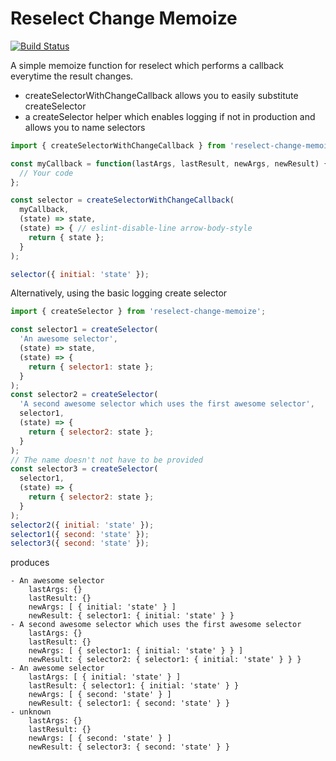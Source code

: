 Reselect Change Memoize
=======================
[![Build Status](https://travis-ci.org/kbrownlees/reselect-change-memoize.svg?branch=master)](https://travis-ci.org/kbrownlees/reselect-change-memoize)

A simple memoize function for reselect which performs a callback everytime the result changes.
* createSelectorWithChangeCallback allows you to easily substitute createSelector
* a createSelector helper which enables logging if not in production and allows you to name selectors

```js
import { createSelectorWithChangeCallback } from 'reselect-change-memoize';

const myCallback = function(lastArgs, lastResult, newArgs, newResult) {
  // Your code
};

const selector = createSelectorWithChangeCallback(
  myCallback,
  (state) => state,
  (state) => { // eslint-disable-line arrow-body-style
    return { state };
  }
);

selector({ initial: 'state' });
```

Alternatively, using the basic logging create selector

```js
import { createSelector } from 'reselect-change-memoize';

const selector1 = createSelector(
  'An awesome selector',
  (state) => state,
  (state) => {
    return { selector1: state };
  }
);
const selector2 = createSelector(
  'A second awesome selector which uses the first awesome selector',
  selector1,
  (state) => {
    return { selector2: state };
  }
);
// The name doesn't not have to be provided
const selector3 = createSelector(
  selector1,
  (state) => {
    return { selector2: state };
  }
);
selector2({ initial: 'state' });
selector1({ second: 'state' });
selector3({ second: 'state' });
```

produces

```
- An awesome selector 
	lastArgs: {} 
	lastResult: {} 
	newArgs: [ { initial: 'state' } ] 
	newResult: { selector1: { initial: 'state' } }
- A second awesome selector which uses the first awesome selector 
	lastArgs: {} 
	lastResult: {} 
	newArgs: [ { selector1: { initial: 'state' } } ] 
	newResult: { selector2: { selector1: { initial: 'state' } } }
- An awesome selector 
	lastArgs: [ { initial: 'state' } ] 
	lastResult: { selector1: { initial: 'state' } } 
	newArgs: [ { second: 'state' } ] 
	newResult: { selector1: { second: 'state' } }
- unknown 
	lastArgs: {} 
	lastResult: {} 
	newArgs: [ { second: 'state' } ] 
	newResult: { selector3: { second: 'state' } }
```
